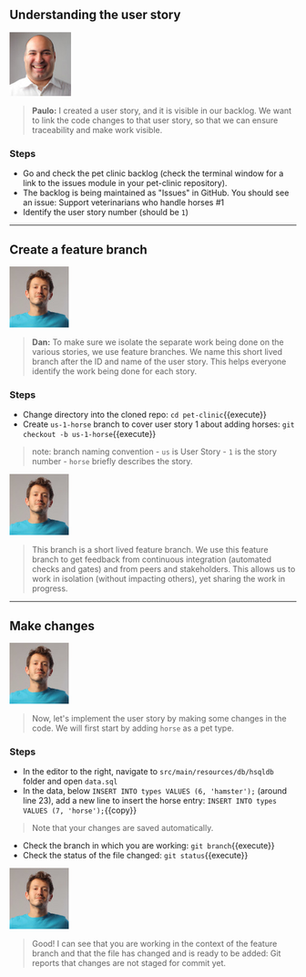 ## Understanding the user story

![Paulo](../../assets/online-devops-dojo/version-control/paulo.png)  

> **Paulo:** I created a user story, and it is visible in our backlog. We want to link the code changes to that user story, so that we can ensure traceability and make work visible.  

### Steps

- Go and check the pet clinic backlog (check the terminal window for a link to the issues module in your pet-clinic repository).  
- The backlog is being maintained as "Issues" in GitHub.  You should see an issue: Support veterinarians who handle horses #1  
- Identify the user story number (should be `1`)  

---

## Create a feature branch  

![Dan](../../assets/online-devops-dojo/version-control/dan.png)  

> **Dan:** To make sure we isolate the separate work being done on the various stories, we use feature branches. We name this short lived branch after the ID and name of the user story.  This helps everyone identify the work being done for each story.

### Steps  

- Change directory into the cloned repo: `cd pet-clinic`{{execute}}  
- Create `us-1-horse` branch to cover user story 1 about adding horses: `git checkout -b us-1-horse`{{execute}}  
> note:  branch naming convention - `us` is User Story - `1` is the story number - `horse` briefly describes the story.  

![Dan](../../assets/online-devops-dojo/version-control/dan.png)  

> This branch is a short lived feature branch. We use this feature branch to get feedback from continuous integration (automated checks and gates) and from peers and stakeholders. This allows us to work in isolation (without impacting others), yet sharing the work in progress.  

---

## Make changes  

![Dan](../../assets/online-devops-dojo/version-control/dan.png)  

> Now, let's implement the user story by making some changes in the code. We will first start by adding `horse` as a pet type.  

### Steps  

- In the editor to the right, navigate to `src/main/resources/db/hsqldb` folder and  open `data.sql`  
- In the data, below `INSERT INTO types VALUES (6, 'hamster');` (around line 23), add a new line to insert the horse entry: `INSERT INTO types VALUES (7, 'horse');`{{copy}}  

> Note that your changes are saved automatically.  

- Check the branch in which you are working: `git branch`{{execute}}  
- Check the status of the file changed: `git status`{{execute}}  

![Dan](../../assets/online-devops-dojo/version-control/dan.png)  

> Good! I can see that you are working in the context of the feature branch and that the file has changed and is ready to be added: Git reports that changes are not staged for commit yet.  
